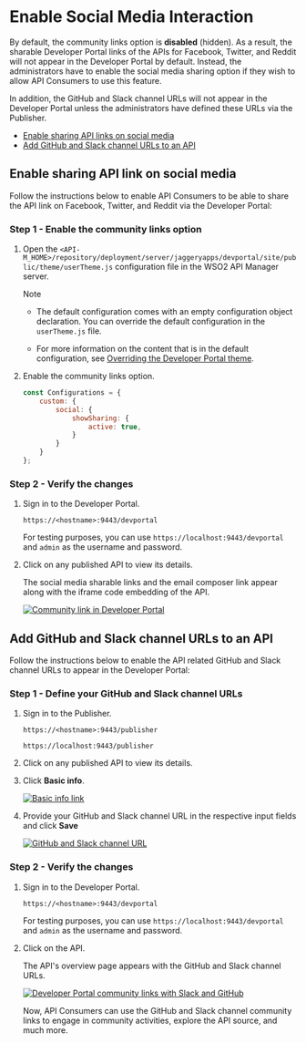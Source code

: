 # Enable Social Media Interaction

By default, the community links option is **disabled** (hidden). As a result, the sharable Developer Portal links of the APIs for Facebook, Twitter, and Reddit will not appear in the Developer Portal by default. Instead, the administrators have to enable the social media sharing option if they wish to allow API Consumers to use this feature.

In addition, the GitHub and Slack channel URLs will not appear in the Developer Portal unless the administrators have defined these URLs via the Publisher.

- [Enable sharing API links on social media](#enable-sharing-api-links-on-social-media)
- [Add GitHub and Slack channel URLs to an API](#add-github-and-slack-channel-urls-to-an-api)

## Enable sharing API link on social media

Follow the instructions below to enable API Consumers to be able to share the API link on Facebook, Twitter, and Reddit via the Developer Portal:

### Step 1 - Enable the community links option 

1. Open the `<API-M_HOME>/repository/deployment/server/jaggeryapps/devportal/site/public/theme/userTheme.js` configuration file in the WSO2 API Manager server.

    <html>
    <div class="admonition note">
    <p class="admonition-title">Note</p>
    <ul>
    <li>
    The default configuration comes with an empty configuration object declaration. You can override the default configuration in the <code>userTheme.js</code> file.
    </li>
    <li>
    <p>For more information on the content that is in the default configuration, see <a href="{{base_path}}/reference/customize-product/customizations/customizing-the-developer-portal/overriding-developer-portal-theme/#content-of-defaultthemejs">Overriding the Developer Portal theme</a>.</p>
    </li>
    </ul>
    </div> 
    </html>

2.  Enable the community links option.

    ```javascript
    const Configurations = {
        custom: {
            social: {
                showSharing: {
                    active: true,
                }
            }
        }
    };
    ```

### Step 2 - Verify the changes

1.  Sign in to the Developer Portal.

    `https://<hostname>:9443/devportal`
     
    For testing purposes, you can use `https://localhost:9443/devportal` and `admin` as the username and password.

2. Click on any published API to view its details. 

     The social media sharable links and the email composer link appear along with the iframe code embedding of the API.

    [![Community link in Developer Portal]({{base_path}}/assets/img/design/community-features/devportal-default-community-links.png)]({{base_path}}/assets/img/design/community-features/devportal-default-community-links.png)
    

## Add GitHub and Slack channel URLs to an API

Follow the instructions below to enable the API related GitHub and Slack channel URLs to appear in the Developer Portal:

### Step 1 - Define your GitHub and Slack channel URLs

1.  Sign in to the Publisher.

    `https://<hostname>:9443/publisher`
     
    `https://localhost:9443/publisher`

2. Click on any published API to view its details.

3. Click **Basic info**.

    [![Basic info link]({{base_path}}/assets/img/design/community-features/publisher-community-link-basic-info.png)]({{base_path}}/assets/img/design/community-features/publisher-community-link-basic-info.png)

4. Provide your GitHub and Slack channel URL in the respective input fields and click **Save**

    [![GitHub and Slack channel URL]({{base_path}}/assets/img/design/community-features/publisher-slack-urls.png)]({{base_path}}/assets/img/design/community-features/publisher-slack-urls.png)

### Step 2 - Verify the changes

1. Sign in to the Developer Portal.

    `https://<hostname>:9443/devportal`
     
    For testing purposes, you can use `https://localhost:9443/devportal` and `admin` as the username and password.

2. Click on the API.

     The API's overview page appears with the GitHub and Slack channel URLs.

     [![Developer Portal community links with Slack and GitHub]({{base_path}}/assets/img/design/community-features/devportal-community-links-with-slack-github.png)]({{base_path}}/assets/img/design/community-features/devportal-community-links-with-slack-github.png)

     Now, API Consumers can use the GitHub and Slack channel community links to engage in community activities, explore the API source, and much more.

